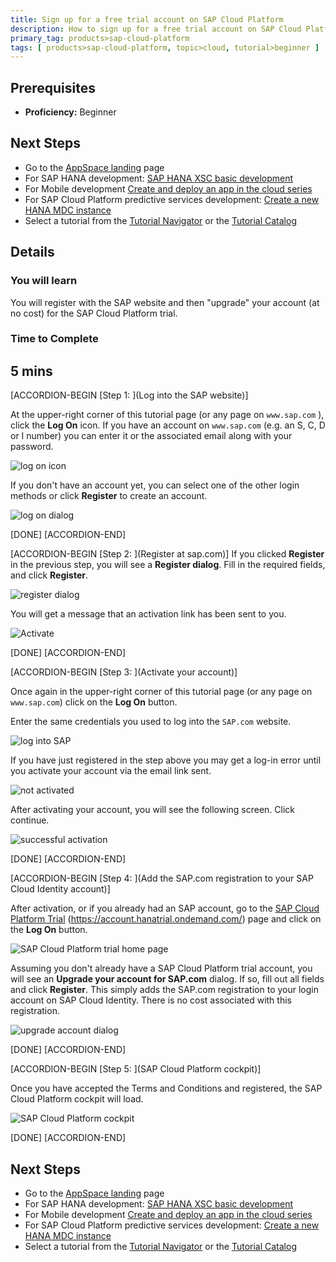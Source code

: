 ```yaml
---
title: Sign up for a free trial account on SAP Cloud Platform
description: How to sign up for a free trial account on SAP Cloud Platform (HCP)
primary_tag: products>sap-cloud-platform
tags: [ products>sap-cloud-platform, topic>cloud, tutorial>beginner ]
---
```


## Prerequisites
 - **Proficiency:** Beginner

## Next Steps
 - Go to the [AppSpace landing](http://www.sap.com/developer/app-space.html) page
 - For SAP HANA development: [SAP HANA XSC basic development](http://www.sap.com/developer/tutorials/hana-web-development-workbench.html)
 - For Mobile development [Create and deploy an app in the cloud series](http://www.sap.com/developer/tutorials/hcp-create-destination.html)
 - For SAP Cloud Platform predictive services development: [Create a new HANA MDC instance](http://www.sap.com/developer/tutorials/hcpps-hana-create-mdc-instance.html)
 - Select a tutorial from the [Tutorial Navigator](http://www.sap.com/developer/tutorial-navigator.html) or the [Tutorial Catalog](http://www.sap.com/developer/tutorials.html)


## Details
### You will learn  
You will register with the SAP website and then "upgrade" your account (at no cost) for the SAP Cloud Platform trial.

### Time to Complete
**5 mins**
---

[ACCORDION-BEGIN [Step 1: ](Log into the SAP website)]

At the upper-right corner of this tutorial page (or any page on `www.sap.com` ), click the **Log On** icon. If you have an account on `www.sap.com` (e.g. an S, C, D or I number) you can enter it or the associated email along with your password.

![log on icon](sci-01.png)

If you don't have an account yet, you can select one of the other login methods or click **Register** to create an account.

![log on dialog](sci-02.png)

[DONE]
[ACCORDION-END]

[ACCORDION-BEGIN [Step 2: ](Register at sap.com)]
If you clicked **Register** in the previous step, you will see a **Register dialog**. Fill in the required fields, and click **Register**.

![register dialog](sci-02.1.png)

You will get a message that an activation link has been sent to you.

![Activate](hcp_signup3.png)

[DONE]
[ACCORDION-END]

[ACCORDION-BEGIN [Step 3: ](Activate your account)]

Once again in the upper-right corner of this tutorial page (or any page on `www.sap.com`) click on the **Log On** button.

Enter the same credentials you used to log into the `SAP.com` website.

![log into SAP](log-into-sap.png)

If you have just registered in the step above you may get a log-in error until you activate your account via the email link sent.

![not activated](not-activated.png)

After activating your account, you will see the following screen. Click continue.

![successful activation](successful-activation.png)

[DONE]
[ACCORDION-END]

[ACCORDION-BEGIN [Step 4: ](Add the SAP.com registration to your SAP Cloud Identity account)]

After activation, or if you already had an SAP account, go to the [SAP Cloud Platform Trial](https://account.hanatrial.ondemand.com/) (<https://account.hanatrial.ondemand.com/>) page and click on the **Log On** button.

![SAP Cloud Platform trial home page ](hcp-04.png)

Assuming you don't already have a SAP Cloud Platform trial account, you will see an **Upgrade your account for SAP.com** dialog. If so, fill out all fields and click **Register**. This simply adds the SAP.com registration to your login account on SAP Cloud Identity. There is no cost associated with this registration.

![upgrade account dialog](sci-03.png)

[DONE]
[ACCORDION-END]
<!--
[ACCORDION-BEGIN [Step 4: ](Verify you are logged in)]

The icon in the upper-right corner of this tutorial page (or any page on `www.sap.com` ), will update to show a generic profile symbol, or an avatar image if you've uploaded one.

![logged in](sci-04.png)


[DONE]
[ACCORDION-END]

[ACCORDION-BEGIN [Step 5: ](Log into SAP Cloud Platform Trial system)]

Go to the [SAP Cloud Platform Trial](https://account.hanatrial.ondemand.com/) (<https://account.hanatrial.ondemand.com/>) page and click on the **Log On** button.

![SAP Cloud Platform trial home page ](hcp-04.png)

Enter the same credentials you used to log into the `SAP.com` website.

![SAP Cloud Platformlog in](hcp-05.png)


[DONE]
[ACCORDION-END]

[ACCORDION-BEGIN [Step 5: ](Accept trial terms and conditions)]

You will be prompted with the legal disclaimer dialog box;  check the box and click **Accept** to continue.

![SAP Cloud Platformterms and conditions](hcp-06.png)

[DONE]
[ACCORDION-END] -->

[ACCORDION-BEGIN [Step 5: ](SAP Cloud Platform cockpit)]

Once you have accepted the Terms and Conditions and registered, the SAP Cloud Platform cockpit will load.

![SAP Cloud Platform cockpit](hcp-07.png)

[DONE]
[ACCORDION-END]

## Next Steps
 - Go to the [AppSpace landing](http://www.sap.com/developer/app-space.html) page
 - For SAP HANA development: [SAP HANA XSC basic development](http://www.sap.com/developer/tutorials/hana-web-development-workbench.html)
 - For Mobile development [Create and deploy an app in the cloud series](http://www.sap.com/developer/tutorials/hcp-create-destination.html)
 - For SAP Cloud Platform predictive services development: [Create a new HANA MDC instance](http://www.sap.com/developer/tutorials.html?link=hcpps-hana-create-mdc-instance.html)
 - Select a tutorial from the [Tutorial Navigator](http://www.sap.com/developer/tutorial-navigator.html) or the [Tutorial Catalog](http://www.sap.com/developer/tutorials.html)
